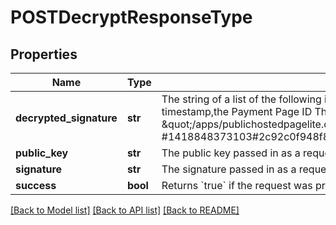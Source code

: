 # POSTDecryptResponseType

## Properties
Name | Type | Description | Notes
------------ | ------------- | ------------- | -------------
**decrypted_signature** | **str** | The string of a list of the following items: Payment Pages 2.0 URL, tenant ID, timestamp,the Payment Page ID  The items are separated by &#39;#&#39;, e.g., \&quot;/apps/publichostedpagelite.do#12271#rvBp1AxBJwk6FrT7aqFuABIINiRbwJCc #1418848373103#2c92c0f948f899\&quot;  | [optional] 
**public_key** | **str** | The public key passed in as a request parameter.  | [optional] 
**signature** | **str** | The signature passed in as a request parameter.  | [optional] 
**success** | **bool** | Returns &#x60;true&#x60; if the request was processed successfully.  | [optional] 

[[Back to Model list]](../README.md#documentation-for-models) [[Back to API list]](../README.md#documentation-for-api-endpoints) [[Back to README]](../README.md)



